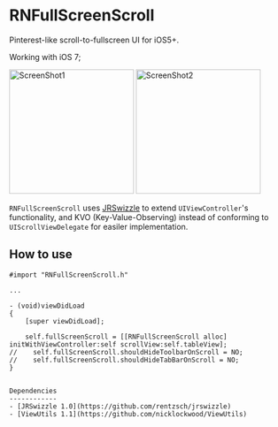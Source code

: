 RNFullScreenScroll
==================

Pinterest-like scroll-to-fullscreen UI for iOS5+.

Working with iOS 7;

<img src="https://raw.github.com/souzainf3/RNFullScreenScroll/master/Screenshots/screenshot1.png" alt="ScreenShot1" width="225px" style="width:225px;" />

<img src="https://raw.github.com/souzainf3/RNFullScreenScroll/master/Screenshots/screenshot2.png" alt="ScreenShot2" width="225px" style="width:225px;" />


`RNFullScreenScroll` uses [JRSwizzle](https://github.com/rentzsch/jrswizzle/) to extend `UIViewController`'s functionality, and KVO (Key-Value-Observing) instead of conforming to `UIScrollViewDelegate` for easiler implementation.


How to use
----------

```
#import "RNFullScreenScroll.h"

...

- (void)viewDidLoad
{
    [super viewDidLoad];
    
    self.fullScreenScroll = [[RNFullScreenScroll alloc] initWithViewController:self scrollView:self.tableView];    
//    self.fullScreenScroll.shouldHideToolbarOnScroll = NO;
//    self.fullScreenScroll.shouldHideTabBarOnScroll = NO;
}


Dependencies
------------
- [JRSwizzle 1.0](https://github.com/rentzsch/jrswizzle)
- [ViewUtils 1.1](https://github.com/nicklockwood/ViewUtils)


